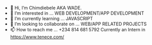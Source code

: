 - 👋 Hi, I’m Chimdiebele AKA WADE.
- 👀 I’m interested in ... WEB DEVELOPMENT/APP DEVELOPMENT
- 🌱 I’m currently learning ... JAVASCRIPT
- 💞️ I’m looking to collaborate on ... WEB/APP RELATED PROJECTS
- 📫 How to reach me ... +234 814 681 5792
Currently an Intern in https://www.tenece.com/

<!---
WadeFC/WadeFC is a ✨ special ✨ repository because its `README.md` (this file) appears on your GitHub profile.
You can click the Preview link to take a look at your changes.
--->
